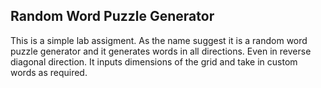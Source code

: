 ## Random Word Puzzle Generator

This is a simple lab assigment. As the name suggest it is a random word puzzle generator and it generates words in all directions. Even in reverse diagonal direction. It inputs dimensions of the grid and take in custom words as required.
